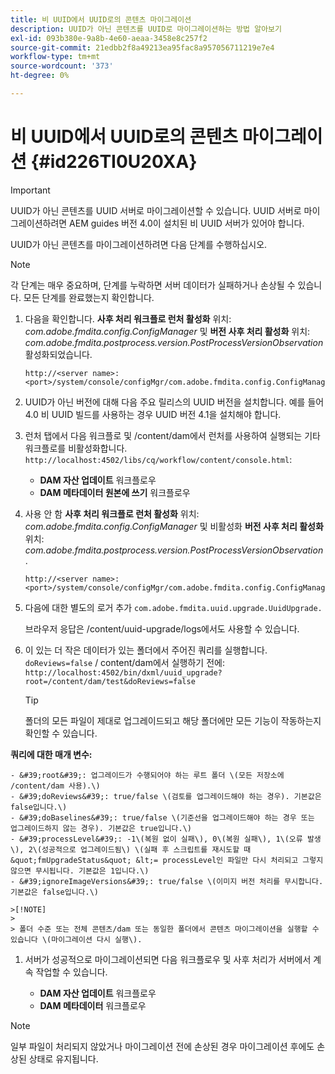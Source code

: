 ```yaml
---
title: 비 UUID에서 UUID로의 콘텐츠 마이그레이션
description: UUID가 아닌 콘텐츠를 UUID로 마이그레이션하는 방법 알아보기
exl-id: 093b380e-9a8b-4e60-aeaa-3458e8c257f2
source-git-commit: 21edbb2f8a49213ea95fac8a957056711219e7e4
workflow-type: tm+mt
source-wordcount: '373'
ht-degree: 0%

---
```


# 비 UUID에서 UUID로의 콘텐츠 마이그레이션 {#id226TI0U20XA}

>[!IMPORTANT]
>
> UUID가 아닌 콘텐츠를 UUID 서버로 마이그레이션할 수 있습니다. UUID 서버로 마이그레이션하려면 AEM guides 버전 4.0이 설치된 비 UUID 서버가 있어야 합니다.

UUID가 아닌 콘텐츠를 마이그레이션하려면 다음 단계를 수행하십시오.

>[!NOTE]
>
> 각 단계는 매우 중요하며, 단계를 누락하면 서버 데이터가 실패하거나 손상될 수 있습니다. 모든 단계를 완료했는지 확인합니다.

1. 다음을 확인합니다. **사후 처리 워크플로 런처 활성화** 위치: *com.adobe.fmdita.config.ConfigManager* 및 **버전 사후 처리 활성화** 위치: *com.adobe.fmdita.postprocess.version.PostProcessVersionObservation* 활성화되었습니다.

   ```http
   http://<server name>:<port>/system/console/configMgr/com.adobe.fmdita.config.ConfigManager
   ```

1. UUID가 아닌 버전에 대해 다음 주요 릴리스의 UUID 버전을 설치합니다. 예를 들어 4.0 비 UUID 빌드를 사용하는 경우 UUID 버전 4.1을 설치해야 합니다.

1. 런처 탭에서 다음 워크플로 및 /content/dam에서 런처를 사용하여 실행되는 기타 워크플로를 비활성화합니다. `http://localhost:4502/libs/cq/workflow/content/console.html`:

   - **DAM 자산 업데이트** 워크플로우
   - **DAM 메타데이터 원본에 쓰기** 워크플로우

1. 사용 안 함 **사후 처리 워크플로 런처 활성화** 위치: *com.adobe.fmdita.config.ConfigManager* 및 비활성화 **버전 사후 처리 활성화** 위치: *com.adobe.fmdita.postprocess.version.PostProcessVersionObservation*.

   ```http
   http://<server name>:<port>/system/console/configMgr/com.adobe.fmdita.config.ConfigManager
   ```

1. 다음에 대한 별도의 로거 추가 `com.adobe.fmdita.uuid.upgrade.UuidUpgrade.`

   브라우저 응답은 /content/uuid-upgrade/logs에서도 사용할 수 있습니다.

1. 이 있는 더 작은 데이터가 있는 폴더에서 주어진 쿼리를 실행합니다. `doReviews=false` / content/dam에서 실행하기 전에: `http://localhost:4502/bin/dxml/uuid_upgrade?root=/content/dam/test&doReviews=false`

   >[!TIP]
   >
   >  폴더의 모든 파일이 제대로 업그레이드되고 해당 폴더에만 모든 기능이 작동하는지 확인할 수 있습니다.

**쿼리에 대한 매개 변수:**

    - &#39;root&#39;: 업그레이드가 수행되어야 하는 루트 폴더 \(모든 저장소에 /content/dam 사용).\)
    - &#39;doReviews&#39;: true/false \(검토를 업그레이드해야 하는 경우). 기본값은 false입니다.\)
    - &#39;doBaselines&#39;: true/false \(기준선을 업그레이드해야 하는 경우 또는 업그레이드하지 않는 경우). 기본값은 true입니다.\)
    - &#39;processLevel&#39;: -1\(복원 없이 실패\), 0\(복원 실패\), 1\(오류 발생\), 2\(성공적으로 업그레이드됨\) \(실패 후 스크립트를 재시도할 때 &quot;fmUpgradeStatus&quot; &lt;= processLevel인 파일만 다시 처리되고 그렇지 않으면 무시됩니다. 기본값은 1입니다.\)
    - &#39;ignoreImageVersions&#39;: true/false \(이미지 버전 처리를 무시합니다. 기본값은 false입니다.\)
    
    >[!NOTE]
    >
    > 폴더 수준 또는 전체 콘텐츠/dam 또는 동일한 폴더에서 콘텐츠 마이그레이션을 실행할 수 있습니다 \(마이그레이션 다시 실행\).

1. 서버가 성공적으로 마이그레이션되면 다음 워크플로우 및 사후 처리가 서버에서 계속 작업할 수 있습니다.

   - **DAM 자산 업데이트** 워크플로우
   - **DAM 메타데이터** 워크플로우

>[!NOTE]
>
> 일부 파일이 처리되지 않았거나 마이그레이션 전에 손상된 경우 마이그레이션 후에도 손상된 상태로 유지됩니다.
